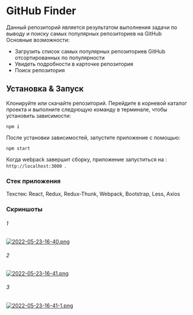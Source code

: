 # GitHub Finder

Данный репозиторий является результатом выполнения задачи по выводу и поиску самых популярных репозиториев на GitHub<br>
Основные возможности:
- Загрузить список самых популярных репозиториев GitHub отсортированных по популярности
- Увидеть подробности в карточке репозитория
- Поиск репозитория

## Установка & Запуск

Клонируйте или скачайте репозиторий.
Перейдите в корневой каталог проекта и выполните следующую команду в терминале, чтобы установить зависимости:

``` JS
npm i
```

После установки зависимостей, запустите приложение с помощью:
``` JS
npm start
```

Когда webpack завершит сборку, приложение запуститься на : `http://localhost:3000 `.

### Стек приложения

Техстек: React, Redux, Redux-Thunk, Webpack, Bootstrap, Less, Axios

### Скриншоты
###### 1
[![2022-05-23-16-40.png](https://i.postimg.cc/pLGRVBjG/2022-05-23-16-40.png)](https://postimg.cc/TKDZCgCg)
###### 2
[![2022-05-23-16-41.png](https://i.postimg.cc/3NFQsj7Z/2022-05-23-16-41.png)](https://postimg.cc/Cn52DqRZ)
###### 3
[![2022-05-23-16-41-1.png](https://i.postimg.cc/bvScyfpr/2022-05-23-16-41-1.png)](https://postimg.cc/LqS0D7qF)
